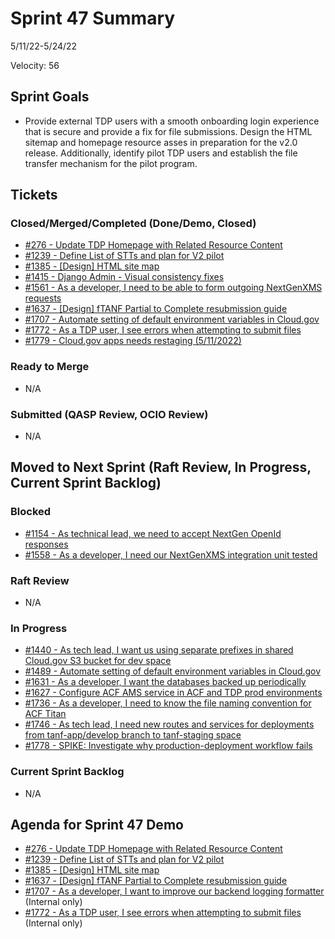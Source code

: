 # Sprint 47 Summary
5/11/22-5/24/22

Velocity: 56
## Sprint Goals
* Provide external TDP users with a smooth onboarding login experience that is secure and provide a fix for file submissions. Design the HTML sitemap and homepage resource asses in preparation for the v2.0 release. Additionally, identify pilot TDP users and establish the file transfer mechanism for the pilot program.
 

## Tickets
### Closed/Merged/Completed (Done/Demo, Closed)
* [#276 - Update TDP Homepage with Related Resource Content](https://github.com/raft-tech/TANF-app/issues/276)
* [#1239 - Define List of STTs and plan for V2 pilot](https://github.com/raft-tech/TANF-app/issues/1239)
* [#1385 - [Design] HTML site map](https://github.com/raft-tech/TANF-app/issues/1385)
* [#1415 - Django Admin - Visual consistency fixes](https://github.com/raft-tech/TANF-app/issues/1415)
* [#1561 - As a developer, I need to be able to form outgoing NextGenXMS requests](https://github.com/raft-tech/TANF-app/issues/1561)
* [#1637 - [Design] fTANF Partial to Complete resubmission guide](https://github.com/raft-tech/TANF-app/issues/1637)
* [#1707 - Automate setting of default environment variables in Cloud.gov](https://github.com/raft-tech/TANF-app/issues/1707)
* [#1772 - As a TDP user, I see errors when attempting to submit files](https://github.com/raft-tech/TANF-app/issues/1772)
* [#1779 - Cloud.gov apps needs restaging (5/11/2022)](https://github.com/raft-tech/TANF-app/issues/1779)
### Ready to Merge
* N/A

### Submitted (QASP Review, OCIO Review)
* N/A

## Moved to Next Sprint (Raft Review, In Progress, Current Sprint Backlog)

### Blocked
* [#1154 - As technical lead, we need to accept NextGen OpenId responses](https://github.com/raft-tech/TANF-app/issues/1154)
* [#1558 - As a developer, I need our NextGenXMS integration unit tested](https://github.com/raft-tech/TANF-app/issues/1558)
### Raft Review
* N/A
### In Progress
* [#1440 - As tech lead, I want us using separate prefixes in shared Cloud.gov S3 bucket for dev space](https://github.com/raft-tech/TANF-app/issues/1440)
* [#1489 - Automate setting of default environment variables in Cloud.gov](https://github.com/raft-tech/TANF-app/issues/1489)
* [#1631 - As a developer, I want the databases backed up periodically](https://github.com/raft-tech/TANF-app/issues/1631)
* [#1627 - Configure ACF AMS service in ACF and TDP prod environments](https://github.com/raft-tech/TANF-app/issues/1627)
* [#1736 - As a developer, I need to know the file naming convention for ACF Titan](https://github.com/raft-tech/TANF-app/issues/1736)
* [#1746 - As tech lead, I need new routes and services for deployments from tanf-app/develop branch to tanf-staging space](https://github.com/raft-tech/TANF-app/issues/1746)
* [#1778 - SPIKE: Investigate why production-deployment workflow fails](https://github.com/raft-tech/TANF-app/issues/1778)
### Current Sprint Backlog
* N/A
## Agenda for Sprint 47 Demo
* [#276 - Update TDP Homepage with Related Resource Content](https://github.com/raft-tech/TANF-app/issues/276)
* [#1239 - Define List of STTs and plan for V2 pilot](https://github.com/raft-tech/TANF-app/issues/1239)
* [#1385 - [Design] HTML site map](https://github.com/raft-tech/TANF-app/issues/1385)
* [#1637 - [Design] fTANF Partial to Complete resubmission guide](https://github.com/raft-tech/TANF-app/issues/1637)
* [#1707 - As a developer, I want to improve our backend logging formatter](https://github.com/raft-tech/TANF-app/issues/1707) (Internal only)
* [#1772 - As a TDP user, I see errors when attempting to submit files](https://github.com/raft-tech/TANF-app/issues/1772) (Internal only)

